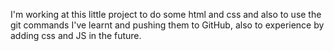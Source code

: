 I'm working at this little project to do some html and css and also to use 
the git commands I've learnt and pushing them to GitHub, also to experience 
by adding css and JS in the future.